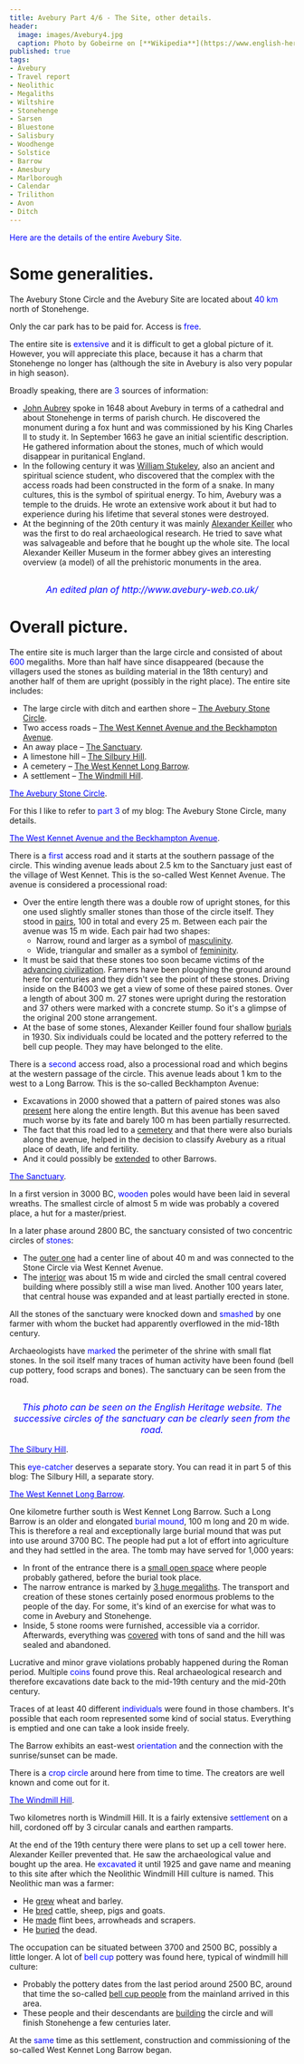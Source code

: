 ```yaml
---
title: Avebury Part 4/6 - The Site, other details.
header:
  image: images/Avebury4.jpg
  caption: Photo by Gobeirne on [**Wikipedia**](https://www.english-heritage.org.uk)
published: true
tags:
- Avebury
- Travel report
- Neolithic
- Megaliths
- Wiltshire
- Stonehenge
- Sarsen
- Bluestone
- Salisbury
- Woodhenge
- Solstice
- Barrow
- Amesbury
- Marlborough
- Calendar
- Trilithon
- Avon
- Ditch
---
```


<span style="color: blue;">Here are the details of the entire  Avebury Site.</span>

# Some generalities.
The Avebury Stone Circle and the Avebury Site are located about <span style="color: blue;">40 km</span> north of Stonehenge.

Only the car park has to be paid for. Access is <span style="color: blue;">free</span>.

The entire site is <span style="color: blue;">extensive</span> and it is difficult to get a global picture of it. However, you will appreciate this place, because it has a charm that Stonehenge no longer has (although the site in Avebury is also very popular in high season).

Broadly speaking, there are <span style="color: blue;">3</span> sources of information:
* <u>John Aubrey</u> spoke in 1648 about Avebury in terms of a cathedral and about Stonehenge in terms of parish church. He discovered the monument during a fox hunt and was commissioned by his King Charles II to study it. In September 1663 he gave an initial scientific description. He gathered information about the stones, much of which would disappear in puritanical England.
* In the following century it was <u>William Stukeley</u>, also an ancient and spiritual science student, who discovered that the complex with the access roads had been constructed in the form of a snake. In many cultures, this is the symbol of spiritual energy. To him, Avebury was a temple to the druids. He wrote an extensive work about it but had to experience during his lifetime that several stones were destroyed.
* At the beginning of the 20th century it was mainly <u>Alexander Keiller</u> who was the first to do real archaeological research. He tried to save what was salvageable and before that he bought up the whole site. The local Alexander Keiller Museum in the former abbey gives an interesting overview (a model) of all the prehistoric monuments in the area. 

<div align="center"><img src="/images/Avebury map bewerkt.jpg" alt="" width="" height=""></div>

<p style="text-align: center; font-size: 12pt;"><span style="color: blue;"><i>An edited plan of http://www.avebury-web.co.uk/</i></span></p>

# Overall picture.
The entire site is much larger than the large circle and consisted of about <span style="color: blue;">600</span> megaliths. More than half have since disappeared (because the villagers used the stones as building material in the 18th century) and another half of them are upright (possibly in the right place). The entire site includes:
* The large circle with ditch and earthen shore – <u>The Avebury Stone Circle</u>. 
* Two access roads – <u>The West Kennet Avenue and the Beckhampton Avenue</u>. 
* An away place – <u>The Sanctuary</u>. 
* A limestone hill – <u>The Silbury Hill</u>. 
* A cemetery – <u>The West Kennet Long Barrow</u>. 
* A settlement – <u>The Windmill Hill</u>. 

<u><span style="color: blue;">The Avebury Stone Circle</span></u>. 

For this I like to refer to <span style="color: blue;">part 3</span> of my blog: The Avebury Stone Circle, many details.

<u><span style="color: blue;">The West Kennet Avenue and the Beckhampton Avenue</span></u>. 

There is a <span style="color: blue;">first</span> access road and it starts at the southern passage of the circle. This winding avenue leads about 2.5 km to the Sanctuary just east of the village of West Kennet. This is the so-called West Kennet Avenue. The avenue is considered a processional road:
* Over the entire length there was a double row of upright stones, for this one used slightly smaller stones than those of the circle itself. They stood in <u>pairs</u>, 100 in total and every 25 m. Between each pair the avenue was 15 m wide. Each pair had two shapes:
	* Narrow, round and larger as a symbol of <u>masculinity</u>.
	* Wide, triangular and smaller as a symbol of <u>femininity</u>. 
* It must be said that these stones too soon became victims of the <u>advancing civilization</u>. Farmers have been ploughing the ground around here for centuries and they didn't see the point of these stones. Driving inside on the B4003 we get a view of some of these paired stones. Over a length of about 300 m. 27 stones were upright during the restoration and 37 others were marked with a concrete stump. So it's a glimpse of the original 200 stone arrangement.
* At the base of some stones, Alexander Keiller found four shallow <u>burials</u> in 1930. Six individuals could be located and the pottery referred to the bell cup people. They may have belonged to the elite.

There is a <span style="color: blue;">second</span> access road, also a processional road and which begins at the western passage of the circle. This avenue leads about 1 km to the west to a Long Barrow. This is the so-called Beckhampton Avenue:
* Excavations in 2000 showed that a pattern of paired stones was also <u>present</u> here along the entire length. But this avenue has been saved much worse by its fate and barely 100 m has been partially resurrected.
* The fact that this road led to a <u>cemetery</u> and that there were also burials along the avenue, helped in the decision to classify Avebury as a ritual place of death, life and fertility. 
* And it could possibly be <u>extended</u> to other Barrows.

<u><span style="color: blue;">The Sanctuary</span></u>. 

In a first version in 3000 BC, <span style="color: blue;">wooden</span> poles would have been laid in several wreaths. The smallest circle of almost 5 m wide was probably a covered place, a hut for a master/priest. 

In a later phase around 2800 BC, the sanctuary consisted of two concentric circles of <span style="color: blue;">stones</span>:
* The <u>outer one</u> had a center line of about 40 m and was connected to the Stone Circle via West Kennet Avenue. 
* The <u>interior</u> was about 15 m wide and circled the small central covered building where possibly still a wise man lived. Another 100 years later, that central house was expanded and at least partially erected in stone.

All the stones of the sanctuary were knocked down and <span style="color: blue;">smashed</span> by one farmer with whom the bucket had apparently overflowed in the mid-18th century. 

Archaeologists have <span style="color: blue;">marked</span> the perimeter of the shrine with small flat stones. In the soil itself many traces of human activity have been found (bell cup pottery, food scraps and bones).  The sanctuary can be seen from the road.

<div align="center"><img src="/images/Sanctuary.jpg" alt="" width="" height=""></div>

<p style="text-align: center; font-size: 12pt;"><span style="color: blue;"><i>This photo can be seen on the English Heritage website. The successive circles of the sanctuary can be clearly seen from the road.</i></span></p>

<u><span style="color: blue;">The Silbury Hill</span></u>. 

This <span style="color: blue;">eye-catcher</span> deserves a separate story. You can read it in part 5 of this blog: The Silbury Hill, a separate story.

<u><span style="color: blue;">The West Kennet Long Barrow</span></u>. 

One kilometre further south is West Kennet Long Barrow. Such a Long Barrow is an older and elongated <span style="color: blue;">burial mound</span>, 100 m long and 20 m wide. This is therefore a real and exceptionally large burial mound that was put into use around 3700 BC. The people had put a lot of effort into agriculture and they had settled in the area. The tomb may have served for 1,000 years:
* In front of the entrance there is a <u>small open space</u> where people probably gathered, before the burial took place.
* The narrow entrance is marked by <u>3 huge megaliths</u>. The transport and creation of these stones certainly posed enormous problems to the people of the day. For some, it's kind of an exercise for what was to come in Avebury and Stonehenge.
* Inside, 5 stone rooms were furnished, accessible via a corridor. Afterwards, everything was <u>covered</u> with tons of sand and the hill was sealed and abandoned.

Lucrative and minor grave violations probably happened during the Roman period. Multiple <span style="color: blue;">coins</span> found prove this. Real archaeological research and therefore excavations date back to the mid-19th century and the mid-20th century.

Traces of at least 40 different <span style="color: blue;">individuals</span> were found in those chambers. It's possible that each room represented some kind of social status. Everything is emptied and one can take a look inside freely.

The Barrow exhibits an east-west <span style="color: blue;">orientation</span> and the connection with the sunrise/sunset can be made.

There is a <span style="color: blue;">crop circle</span> around here from time to time. The creators are well known and come out for it.

<u><span style="color: blue;">The Windmill Hill</span></u>. 

Two kilometres north is Windmill Hill. It is a fairly extensive <span style="color: blue;">settlement</span> on a hill, cordoned off by 3 circular canals and earthen ramparts. 

At the end of the 19th century there were plans to set up a cell tower here. Alexander Keiller prevented that. He saw the archaeological value and bought up the area. He <span style="color: blue;">excavated</span> it until 1925 and gave name and meaning to this site after which the Neolithic Windmill Hill culture is named. This Neolithic man was a farmer:
* He <u>grew</u> wheat and barley.
* He <u>bred</u> cattle, sheep, pigs and goats.
* He <u>made</u> flint bees, arrowheads and scrapers. 
* He <u>buried</u> the dead.

The occupation can be situated between 3700 and 2500 BC, possibly a little longer. A lot of <span style="color: blue;">bell cup</span> pottery was found here, typical of windmill hill culture:
* Probably the pottery dates from the last period around 2500 BC, around that time the so-called <u>bell cup people</u> from the mainland arrived in this area.
* These people and their descendants are <u>building</u> the circle and will finish Stonehenge a few centuries later.

At the <span style="color: blue;">same</span> time as this settlement, construction and commissioning of the so-called West Kennet Long Barrow began.
